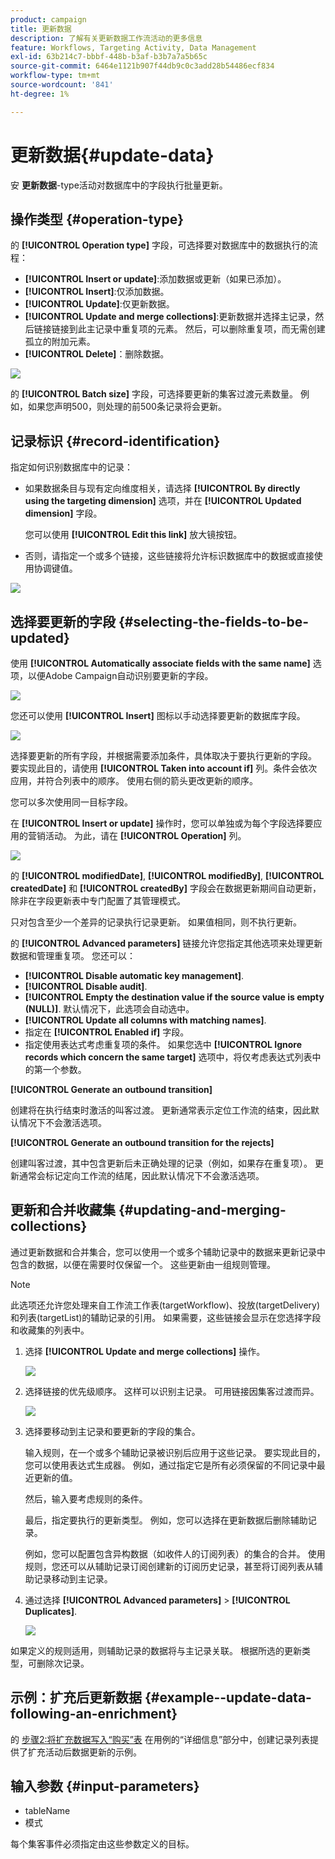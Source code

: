 ```yaml
---
product: campaign
title: 更新数据
description: 了解有关更新数据工作流活动的更多信息
feature: Workflows, Targeting Activity, Data Management
exl-id: 63b214c7-bbbf-448b-b3af-b3b7a7a5b65c
source-git-commit: 6464e1121b907f44db9c0c3add28b54486ecf834
workflow-type: tm+mt
source-wordcount: '841'
ht-degree: 1%

---
```


# 更新数据{#update-data}



安 **更新数据**-type活动对数据库中的字段执行批量更新。

## 操作类型 {#operation-type}

的 **[!UICONTROL Operation type]** 字段，可选择要对数据库中的数据执行的流程：

* **[!UICONTROL Insert or update]**:添加数据或更新（如果已添加）。
* **[!UICONTROL Insert]**:仅添加数据。
* **[!UICONTROL Update]**:仅更新数据。
* **[!UICONTROL Update and merge collections]**:更新数据并选择主记录，然后链接链接到此主记录中重复项的元素。 然后，可以删除重复项，而无需创建孤立的附加元素。
* **[!UICONTROL Delete]**：删除数据。

![](assets/s_advuser_update_data_1.png)

的 **[!UICONTROL Batch size]** 字段，可选择要更新的集客过渡元素数量。 例如，如果您声明500，则处理的前500条记录将会更新。

## 记录标识 {#record-identification}

指定如何识别数据库中的记录：

* 如果数据条目与现有定向维度相关，请选择 **[!UICONTROL By directly using the targeting dimension]** 选项，并在 **[!UICONTROL Updated dimension]** 字段。

   您可以使用 **[!UICONTROL Edit this link]** 放大镜按钮。

* 否则，请指定一个或多个链接，这些链接将允许标识数据库中的数据或直接使用协调键值。

![](assets/s_advuser_update_data_2.png)

## 选择要更新的字段 {#selecting-the-fields-to-be-updated}

使用 **[!UICONTROL Automatically associate fields with the same name]** 选项，以便Adobe Campaign自动识别要更新的字段。

![](assets/s_advuser_update_data_3b.png)

您还可以使用 **[!UICONTROL Insert]** 图标以手动选择要更新的数据库字段。

![](assets/s_advuser_update_data_3.png)

选择要更新的所有字段，并根据需要添加条件，具体取决于要执行更新的字段。 要实现此目的，请使用 **[!UICONTROL Taken into account if]** 列。条件会依次应用，并符合列表中的顺序。 使用右侧的箭头更改更新的顺序。

您可以多次使用同一目标字段。

在 **[!UICONTROL Insert or update]** 操作时，您可以单独或为每个字段选择要应用的营销活动。 为此，请在 **[!UICONTROL Operation]** 列。

![](assets/s_advuser_update_data_5.png)

的 **[!UICONTROL modifiedDate]**, **[!UICONTROL modifiedBy]**, **[!UICONTROL createdDate]** 和 **[!UICONTROL createdBy]** 字段会在数据更新期间自动更新，除非在字段更新表中专门配置了其管理模式。

只对包含至少一个差异的记录执行记录更新。 如果值相同，则不执行更新。

的 **[!UICONTROL Advanced parameters]** 链接允许您指定其他选项来处理更新数据和管理重复项。 您还可以：

* **[!UICONTROL Disable automatic key management]**.
* **[!UICONTROL Disable audit]**.
* **[!UICONTROL Empty the destination value if the source value is empty (NULL)]**. 默认情况下，此选项会自动选中。
* **[!UICONTROL Update all columns with matching names]**.
* 指定在 **[!UICONTROL Enabled if]** 字段。
* 指定使用表达式考虑重复项的条件。 如果您选中 **[!UICONTROL Ignore records which concern the same target]** 选项中，将仅考虑表达式列表中的第一个参数。

**[!UICONTROL Generate an outbound transition]**

创建将在执行结束时激活的叫客过渡。 更新通常表示定位工作流的结束，因此默认情况下不会激活选项。

**[!UICONTROL Generate an outbound transition for the rejects]**

创建叫客过渡，其中包含更新后未正确处理的记录（例如，如果存在重复项）。 更新通常会标记定向工作流的结尾，因此默认情况下不会激活选项。

## 更新和合并收藏集 {#updating-and-merging-collections}

通过更新数据和合并集合，您可以使用一个或多个辅助记录中的数据来更新记录中包含的数据，以便在需要时仅保留一个。 这些更新由一组规则管理。

>[!NOTE]
>
>此选项还允许您处理来自工作流工作表(targetWorkflow)、投放(targetDelivery)和列表(targetList)的辅助记录的引用。 如果需要，这些链接会显示在您选择字段和收藏集的列表中。

1. 选择 **[!UICONTROL Update and merge collections]** 操作。

   ![](assets/update_and_merge_collections1.png)

1. 选择链接的优先级顺序。 这样可以识别主记录。 可用链接因集客过渡而异。

   ![](assets/update_and_merge_collections2.png)

1. 选择要移动到主记录和要更新的字段的集合。

   输入规则，在一个或多个辅助记录被识别后应用于这些记录。 要实现此目的，您可以使用表达式生成器。 例如，通过指定它是所有必须保留的不同记录中最近更新的值。

   然后，输入要考虑规则的条件。

   最后，指定要执行的更新类型。 例如，您可以选择在更新数据后删除辅助记录。

   例如，您可以配置包含异构数据（如收件人的订阅列表）的集合的合并。 使用规则，您还可以从辅助记录订阅创建新的订阅历史记录，甚至将订阅列表从辅助记录移动到主记录。

1. 通过选择 **[!UICONTROL Advanced parameters]** > **[!UICONTROL Duplicates]**.

   ![](assets/update_and_merge_collections3.png)

如果定义的规则适用，则辅助记录的数据将与主记录关联。 根据所选的更新类型，可删除次记录。

## 示例：扩充后更新数据 {#example--update-data-following-an-enrichment}

的 [步骤2:将扩充数据写入“购买”表](create-a-summary-list.md#step-2--writing-enriched-data-to-the--purchases--table) 在用例的“详细信息”部分中，创建记录列表提供了扩充活动后数据更新的示例。

## 输入参数 {#input-parameters}

* tableName
* 模式

每个集客事件必须指定由这些参数定义的目标。
